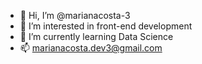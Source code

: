 - 👋 Hi, I’m @marianacosta-3
- 👀 I’m interested in front-end development
- 🌱 I’m currently learning Data Science
- 📫 marianacosta.dev3@gmail.com

<!---
marianacosta-3/marianacosta-3 is a ✨ special ✨ repository because its `README.md` (this file) appears on your GitHub profile.
You can click the Preview link to take a look at your changes.
--->
